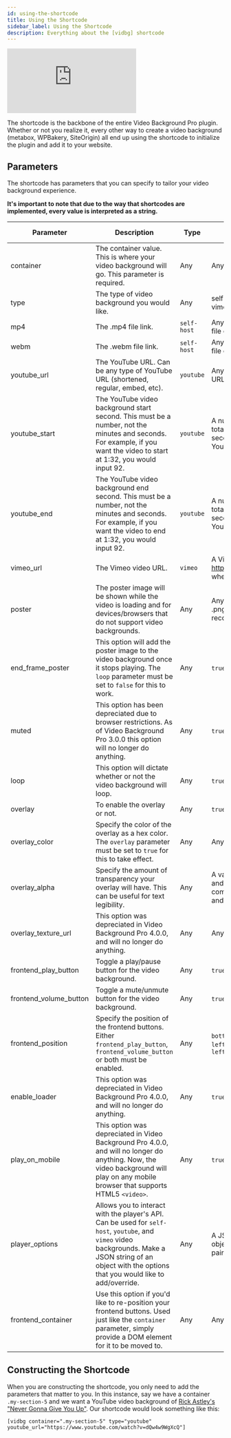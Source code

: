 ```yaml
---
id: using-the-shortcode
title: Using the Shortcode
sidebar_label: Using the Shortcode
description: Everything about the [vidbg] shortcode
---
```


<div class="responsive-iframe-16-9">
    <iframe src="https://www.youtube.com/embed/Ax-MSgWP5ww" frameborder="0" allow="accelerometer; autoplay; encrypted-media; gyroscope; picture-in-picture" allowfullscreen></iframe>
</div>

The shortcode is the backbone of the entire Video Background Pro plugin. Whether or not you realize it, every other way to create a video background (metabox, WPBakery, SiteOrigin) all end up using the shortcode to initialize the plugin and add it to your website.

## Parameters

The shortcode has parameters that you can specify to tailor your video background experience.

**It's important to note that due to the way that shortcodes are implemented, every value is interpreted as a string.**

| Parameter | Description | Type | Accepts | Default Value
| -|-| -| -| -|
| container | The container value. This is where your video background will go. This parameter is required. | Any | Any DOM Element | `""`
| type | The type of video background you would like. | Any | self-host, youtube, vimeo | "self-host"
| mp4 | The .mp4 file link. | `self-host` | Any URL with an `.mp4` file extension. | "null"
| webm | The .webm file link. | `self-host` | Any URL with a `.webm` file extension. | "null"
| youtube_url | The YouTube URL. Can be any type of YouTube URL (shortened, regular, embed, etc).| `youtube` | Any YouTube video URL. | "null"
| youtube_start | The YouTube video background start second. This must be a number, not the minutes and seconds. For example, if you want the video to start at 1:32, you would input 92. | `youtube` | A number less than the total amount of seconds in the YouTube video. | "0"
| youtube_end | The YouTube video background end second. This must be a number, not the minutes and seconds. For example, if you want the video to end at 1:32, you would input 92. | `youtube` | A number less than the total amount of seconds in the YouTube video. | "null"
| vimeo_url | The Vimeo video URL. | `vimeo` | A Vimeo Video URL ex. https://vimeo.com/xxxx where "xxxx" is the ID. | "null"
| poster | The poster image will be shown while the video is loading and for devices/browsers that do not support video backgrounds. | Any | Any URL to an image. .png and .jpg are recommended. | "null"
| end\_frame\_poster | This option will add the poster image to the video background once it stops playing. The `loop` parameter must be set to `false` for this to work. | Any | `true` or `false` | "false"
| muted | This option has been depreciated due to browser restrictions. As of Video Background Pro 3.0.0 this option will no longer do anything. | Any | `true` or `false` | "true"
| loop | This option will dictate whether or not the video background will loop. | Any | `true` or `false` | "true"
| overlay | To enable the overlay or not. | Any | `true` or `false` | "false"
| overlay_color | Specify the color of the overlay as a hex color. The `overlay` parameter must be set to `true` for this to take effect. | Any | Any Hex color. | "#000"
| overlay_alpha | Specify the amount of transparency your overlay will have. This can be useful for text legibility. | Any | A value between `0.00` and `1.00` where `0.00` is completely transparent and `1.00` begin opaque. | "0.3"
| overlay\_texture\_url | This option was depreciated in Video Background Pro 4.0.0, and will no longer do anything. | Any | Any URL to an image. | "#"
| frontend\_play\_button | Toggle a play/pause button for the video background. | Any | `true` or `false` | "false"
| frontend\_volume\_button | Toggle a mute/unmute button for the video background. | Any | `true` or `false` | "false"
| frontend_position | Specify the position of the frontend buttons. Either `frontend_play_button`, `frontend_volume_button` or both must be enabled. | Any | `bottom-right`, `bottom-left`, `top-right`, `top-left` | "bottom-right"
| enable_loader | This option was depreciated in Video Background Pro 4.0.0, and will no longer do anything. | Any | `true` or `false` | "false"
| play\_on\_mobile | This option was depreciated in Video Background Pro 4.0.0, and will no longer do anything. Now, the video background will play on any mobile browser that supports HTML5 `<video>`. | Any | `true` or `false` | "true"
| player_options | Allows you to interact with the player's API. Can be used for `self-host`, `youtube`, and `vimeo` video backgrounds. Make a JSON string of an object with the options that you would like to add/override. | Any | A JSON String with an object of key:value pairs. | "null"
| frontend_container | Use this option if you'd like to re-position your frontend buttons. Used just like the `container` parameter, simply provide a DOM element for it to be moved to. | Any | Any DOM Element | "null"

## Constructing the Shortcode

When you are constructing the shortcode, you only need to add the parameters that matter to you. In this instance, say we have a container `.my-section-5` and we want a YouTube video background of [Rick Astley's "Never Gonna Give You Up"](https://www.youtube.com/watch?v=dQw4w9WgXcQ). Our shortcode would look something like this:

```
[vidbg container=".my-section-5" type="youtube" youtube_url="https://www.youtube.com/watch?v=dQw4w9WgXcQ"]
```